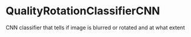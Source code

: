 # QualityRotationClassifierCNN
CNN classifier that tells if image is blurred or rotated and at what extent
